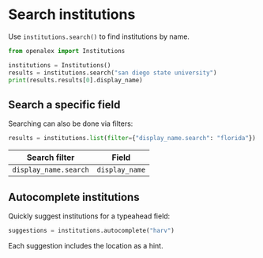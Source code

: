 # Search institutions

Use `institutions.search()` to find institutions by name.

```python
from openalex import Institutions

institutions = Institutions()
results = institutions.search("san diego state university")
print(results.results[0].display_name)
```

## Search a specific field

Searching can also be done via filters:

```python
results = institutions.list(filter={"display_name.search": "florida"})
```

| Search filter | Field |
|---------------|-------|
| `display_name.search` | `display_name` |

## Autocomplete institutions

Quickly suggest institutions for a typeahead field:

```python
suggestions = institutions.autocomplete("harv")
```

Each suggestion includes the location as a hint.

